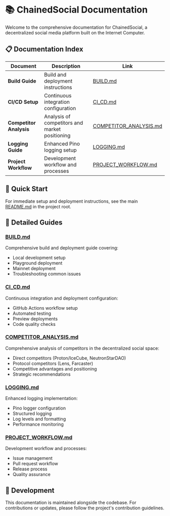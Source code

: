 # 📚 ChainedSocial Documentation

Welcome to the comprehensive documentation for ChainedSocial, a decentralized social media platform built on the Internet Computer.

## 📋 Documentation Index

| **Document** | **Description** | **Link** |
|--------------|-----------------|----------|
| **Build Guide** | Build and deployment instructions | [BUILD.md](BUILD.md) |
| **CI/CD Setup** | Continuous integration configuration | [CI_CD.md](CI_CD.md) |
| **Competitor Analysis** | Analysis of competitors and market positioning | [COMPETITOR_ANALYSIS.md](COMPETITOR_ANALYSIS.md) |
| **Logging Guide** | Enhanced Pino logging setup | [LOGGING.md](LOGGING.md) |
| **Project Workflow** | Development workflow and processes | [PROJECT_WORKFLOW.md](PROJECT_WORKFLOW.md) |

## 🚀 Quick Start

For immediate setup and deployment instructions, see the main [README.md](../README.md) in the project root.

## 📖 Detailed Guides

### [BUILD.md](BUILD.md)
Comprehensive build and deployment guide covering:
- Local development setup
- Playground deployment
- Mainnet deployment
- Troubleshooting common issues

### [CI_CD.md](CI_CD.md)
Continuous integration and deployment configuration:
- GitHub Actions workflow setup
- Automated testing
- Preview deployments
- Code quality checks

### [COMPETITOR_ANALYSIS.md](COMPETITOR_ANALYSIS.md)
Comprehensive analysis of competitors in the decentralized social space:
- Direct competitors (Proton/IceCube, NeutronStarDAO)
- Protocol competitors (Lens, Farcaster)
- Competitive advantages and positioning
- Strategic recommendations

### [LOGGING.md](LOGGING.md)
Enhanced logging implementation:
- Pino logger configuration
- Structured logging
- Log levels and formatting
- Performance monitoring

### [PROJECT_WORKFLOW.md](PROJECT_WORKFLOW.md)
Development workflow and processes:
- Issue management
- Pull request workflow
- Release process
- Quality assurance

## 🔧 Development

This documentation is maintained alongside the codebase. For contributions or updates, please follow the project's contribution guidelines. 
